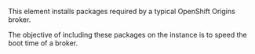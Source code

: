 This element installs packages required by a typical OpenShift Origins broker.

The objective of including these packages on the instance is to speed the boot time of a broker.